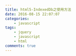 ```yaml
---
title: html5-IndexedDb之使用方法
date: 2016-08-15 22:07:07
categories: 
	- javascript
tags:
	- jquery 
	- javascript
  	- html
comments: true
---
```

